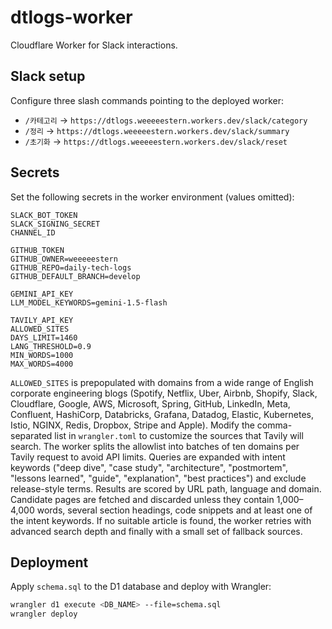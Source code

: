 # dtlogs-worker

Cloudflare Worker for Slack interactions.

## Slack setup

Configure three slash commands pointing to the deployed worker:

- `/카테고리` → `https://dtlogs.weeeeestern.workers.dev/slack/category`
- `/정리` → `https://dtlogs.weeeeestern.workers.dev/slack/summary`
- `/초기화` → `https://dtlogs.weeeeestern.workers.dev/slack/reset`

## Secrets

Set the following secrets in the worker environment (values omitted):

```
SLACK_BOT_TOKEN
SLACK_SIGNING_SECRET
CHANNEL_ID

GITHUB_TOKEN
GITHUB_OWNER=weeeeestern
GITHUB_REPO=daily-tech-logs
GITHUB_DEFAULT_BRANCH=develop

GEMINI_API_KEY
LLM_MODEL_KEYWORDS=gemini-1.5-flash

TAVILY_API_KEY
ALLOWED_SITES
DAYS_LIMIT=1460
LANG_THRESHOLD=0.9
MIN_WORDS=1000
MAX_WORDS=4000
```

`ALLOWED_SITES` is prepopulated with domains from a wide range of English
corporate engineering blogs (Spotify, Netflix, Uber, Airbnb, Shopify, Slack,
Cloudflare, Google, AWS, Microsoft, Spring, GitHub, LinkedIn, Meta, Confluent,
HashiCorp, Databricks, Grafana, Datadog, Elastic, Kubernetes, Istio, NGINX,
Redis, Dropbox, Stripe and Apple). Modify the comma-separated list in
`wrangler.toml` to customize the sources that Tavily will search. The worker
splits the allowlist into batches of ten domains per Tavily request to avoid
API limits. Queries are
expanded with intent keywords ("deep dive", "case study", "architecture",
"postmortem", "lessons learned", "guide", "explanation", "best practices") and
exclude release-style terms. Results are scored by URL path, language and
domain. Candidate pages are fetched and discarded unless they contain 1,000–4,000
words, several section headings, code snippets and at least one of the intent
keywords. If no suitable article is found, the worker retries with advanced
search depth and finally with a small set of fallback sources.

## Deployment

Apply `schema.sql` to the D1 database and deploy with Wrangler:

```bash
wrangler d1 execute <DB_NAME> --file=schema.sql
wrangler deploy
```
